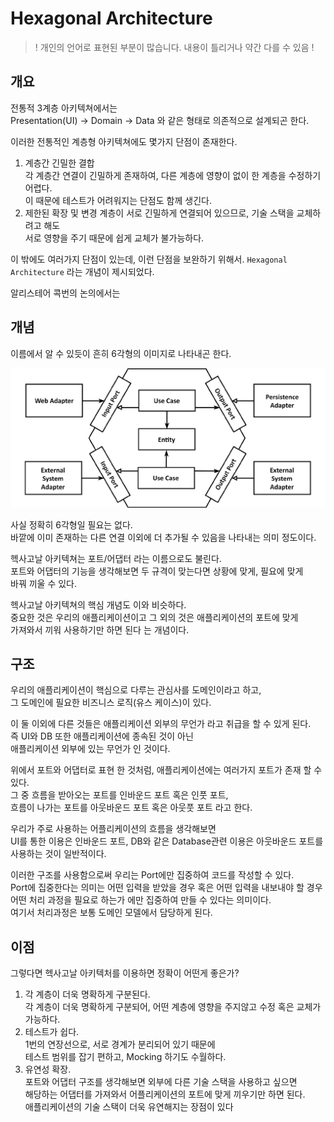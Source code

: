 # Hexagonal Architecture

> ! 개인의 언어로 표현된 부분이 많습니다. 내용이 틀리거나 약간 다를 수 있음 !

## 개요

전통적 3계층 아키텍쳐에서는\
Presentation(UI) -> Domain -> Data 와 같은 형태로 의존적으로 설계되곤 한다.

이러한 전통적인 계층형 아키텍쳐에도 몇가지 단점이 존재한다.

1. 계층간 긴밀한 결합\
   각 계층간 연결이 긴밀하게 존재하여, 다른 계층에 영향이 없이 한 계층을 수정하기 어렵다.\
   이 때문에 테스트가 어려워지는 단점도 함께 생긴다.
2. 제한된 확장 및 변경 계층이 서로 긴밀하게 연결되어 있으므로, 기술 스택을 교체하려고 해도\
   서로 영향을 주기 때문에 쉽게 교체가 불가능하다.

이 밖에도 여러가지 단점이 있는데, 이런 단점을 보완하기 위해서. `Hexagonal Architecture` 라는 개념이 제시되었다.

알리스테어 콕번의 논의에서는

## 개념

이름에서 알 수 있듯이 흔히 6각형의 이미지로 나타내곤 한다.

![hexagonal Architecture](../../../devRoad/BE/week09/img/hexa.png)

사실 정확히 6각형일 필요는 없다.\
바깥에 이미 존재하는 다른 연결 이외에 더 추가될 수 있음을 나타내는 의미 정도이다.

헥사고날 아키텍쳐는 포트/어댑터 라는 이름으로도 불린다.\
포트와 어댑터의 기능을 생각해보면 두 규격이 맞는다면 상황에 맞게, 필요에 맞게\
바꿔 끼울 수 있다.

헥사고날 아키텍쳐의 핵심 개념도 이와 비슷하다.\
중요한 것은 우리의 애플리케이션이고 그 외의 것은 애플리케이션의 포트에 맞게\
가져와서 끼워 사용하기만 하면 된다 는 개념이다.

## 구조

우리의 애플리케이션이 핵심으로 다루는 관심사를 도메인이라고 하고,\
그 도메인에 필요한 비즈니스 로직(유스 케이스)이 있다.

이 둘 이외에 다른 것들은 애플리케이션 외부의 무언가 라고 취급을 할 수 있게 된다.\
즉 UI와 DB 또한 애플리케이션에 종속된 것이 아닌\
애플리케이션 외부에 있는 무언가 인 것이다.

위에서 포트와 어댑터로 표현 한 것처럼, 애플리케이션에는 여러가지 포트가 존재 할 수있다.\
그 중 흐름을 받아오는 포트를 인바운드 포트 혹은 인풋 포트,\
흐름이 나가는 포트를 아웃바운드 포트 혹은 아웃풋 포트 라고 한다.

우리가 주로 사용하는 어플리케이션의 흐름을 생각해보면\
UI를 통한 이용은 인바운드 포트, DB와 같은 Database관련 이용은 아웃바운드 포트를 사용하는 것이 일반적이다.

이러한 구조를 사용함으로써 우리는 Port에만 집중하여 코드를 작성할 수 있다.\
Port에 집중한다는 의미는 어떤 입력을 받았을 경우 혹은 어떤 입력을 내보내야 할 경우\
어떤 처리 과정을 필요로 하는가 에만 집중하여 만들 수 있다는 의미이다.\
여기서 처리과정은 보통 도메인 모델에서 담당하게 된다.

## 이점

그렇다면 헥사고날 아키텍처를 이용하면 정확이 어떤게 좋은가?

1. 각 계층이 더욱 명확하게 구분된다.\
   각 계층이 더욱 명확하게 구분되어, 어떤 계층에 영향을 주지않고 수정 혹은 교체가 가능하다.
2. 테스트가 쉽다.\
   1번의 연장선으로, 서로 경계가 분리되어 있기 때문에\
   테스트 범위를 잡기 편하고, Mocking 하기도 수월하다.
3. 유연성 확장.\
   포트와 어댑터 구조를 생각해보면 외부에 다른 기술 스택을 사용하고 싶으면\
   해당하는 어댑터를 가져와서 어플리케이션의 포트에 맞게 끼우기만 하면 된다.\
   애플리케이션의 기술 스택이 더욱 유연해지는 장점이 있다
